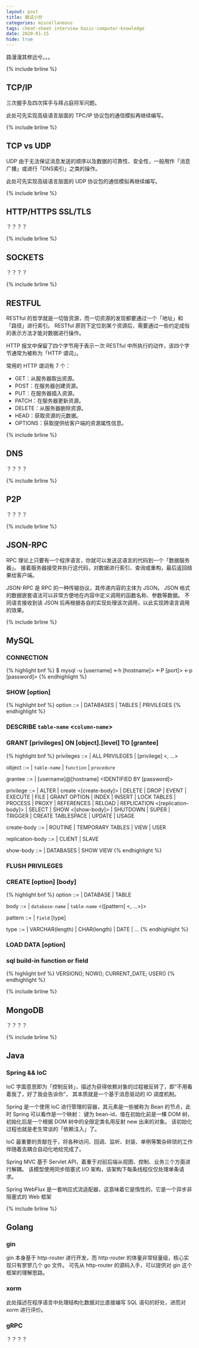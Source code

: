 ```yaml
---
layout: post
title: 面试小抄
categories: miscellaneous
tags: cheat-sheet interview basic-computer-knowledge 
date: 2020-01-15
hide: true
---
```


路漫漫其修远兮。。。

{% include brline %}

## TCP/IP

三次握手及四次挥手与拜占庭将军问题。

此处可先实现高级语言层面的 TPC/IP 协议包的通信模拟再继续编写。

{% include brline %}

## TCP vs UDP

UDP 由于无法保证消息发送的顺序以及数据的可靠性、安全性，一般用作「消息广播」或进行「DNS索引」之类的操作。

此处可先实现高级语言层面的 UDP 协议包的通信模拟再继续编写。

{% include brline %}

## HTTP/HTTPS SSL/TLS

？？？？

{% include brline %}

## SOCKETS

？？？？

{% include brline %}

## RESTFUL

RESTful 的哲学就是一切皆资源，而一切资源的发现都要通过一个「地址」和「路径」进行索引。
RESTful 原则下定位到某个资源后，需要通过一些约定成俗的表示方法才能对数据进行操作。

HTTP 报文中保留了四个字节用于表示一次 RESTful 中所执行的动作，该四个字节通常为被称为「HTTP 谓词」。

常用的 HTTP 谓词有 7 个：

- GET：从服务器取出资源。
- POST：在服务器创建资源。
- PUT：在服务器插入资源。
- PATCH：在服务器更新资源。
- DELETE：从服务器删除资源。
- HEAD：获取资源的元数据。
- OPTIONS：获取提供给客户端的资源属性信息。

{% include brline %}

## DNS

？？？？

{% include brline %}

## P2P

？？？？

{% include brline %}

## JSON-RPC

RPC 理论上只要有一个程序语言，你就可以发送这语言的代码到一个「数据服务器」。
接着服务器接受并执行这代码，对数据进行索引、查询或重构，最后返回结果给客户端。

JSON-RPC 是 RPC 的一种传输协议，其传递内容的主体为 JSON。
JSON 格式的数据嵌套语法可以非常方便地在内容中定义调用的函数名称、参数等数据。
不同语言接收到该 JSON 后再根据各自的实现处理该次调用，以此实现跨语言调用的效果。

{% include brline %}

## MySQL

### CONNECTION

{% highlight bnf %}
$ mysql -u [username] <-h [hostname]> <-P [port]> <-p [password]>
{% endhighlight %}

### SHOW [option]

{% highlight bnf %}
option ::=
    | DATABASES
    | TABLES
    | PRIVILEGES
{% endhighlight %}

### DESCRIBE `table-name` <`column-name`>

### GRANT [privileges] ON [object].[level] TO [grantee]

{% highlight bnf %}
privileges ::=
    | ALL PRIVILEGES
    | [privilege] <, ...>    

object ::=
    | `table-name`
    | `function`
    | `procedure`

grantee ::=
    | [username]@[hostname] <IDENTIFIED BY [password]>

privilege ::=
    | ALTER <ROUTINE>
    | create <[create-body]>
    | DELETE
    | DROP
    | EVENT
    | EXECUTE
    | FILE
    | GRANT OPTION
    | INDEX
    | INSERT
    | LOCK TABLES
    | PROCESS
    | PROXY
    | REFERENCES
    | RELOAD
    | REPLICATION <[replication-body]>
    | SELECT
    | SHOW <[show-body]>
    | SHUTDOWN
    | SUPER
    | TRIGGER
    | CREATE TABLESPACE
    | UPDATE
    | USAGE

create-body ::=
    | ROUTINE
    | TEMPORARY TABLES
    | VIEW
    | USER

replication-body ::=
    | CLIENT
    | SLAVE

show-body ::=
    | DATABASES
    | SHOW VIEW
{% endhighlight %} 
    
### FLUSH PRIVILEGES

### CREATE [option] [body]

{% highlight bnf %}
option ::=
    | DATABASE
    | TABLE

body ::=
    | `database-name`
    | `table-name` <([pattern] <, ...>)>

pattern ::=
    | `field` [type]

type ::=
    | VARCHAR(length)
    | CHAR(length)
    | DATE
    | ...
{% endhighlight %}

### LOAD DATA [option] 

### sql build-in function or field 

{% highlight bnf %}
VERSION();
NOW();
CURRENT_DATE;
USER()
{% endhighlight %}

{% include brline %}

## MongoDB

？？？？

{% include brline %}

## Java

### Spring && IoC

IoC 字面意思即为「控制反转」，描述为获得依赖对象的过程被反转了，即“不用看着我了，好了我会告诉你”，
其本质就是一个基于消息驱动的 IO 调度机制。

Spring 是一个使用 IoC 进行管理的容器，其元素是一些被称为 Bean 的节点，此时 Spring 可以看作是一个映射：
键为 bean-id，值在初始化前是一棵 DOM 树，初始化后是一个根据 DOM 树中的全限定类名用反射 new 出来的对象。
该初始化过程也就是老生常谈的「依赖注入」了。

IoC 最重要的贡献在于，将各种访问、回调、监听、封装、单例等繁杂碎琐的工作伴随着去耦合自动化地给完成了。

Spring MVC 基于 Servlet API，着重于对前后端从视图、控制、业务三个方面进行解耦。
该模型使用同步阻塞式 I/O 架构，该架构下每条线程仅仅处理单条请求。

Spring WebFlux 是一套响应式流适配器，这意味着它是惰性的，它是一个异步非阻塞式的 Web 框架

{% include brline %}

## Golang

### gin

gin 本身基于 http-router 进行开发，而 http-router 的体量非常轻量级，核心实现只有寥寥几个 go 文件。
可先从 http-router 的源码入手，可以提供对 gin 这个框架的理解思路。

### xorm

此处描述在程序语言中处理结构化数据对比直接编写 SQL 语句的好处，进而对 xorm 进行评价。

### gRPC

？？？？

